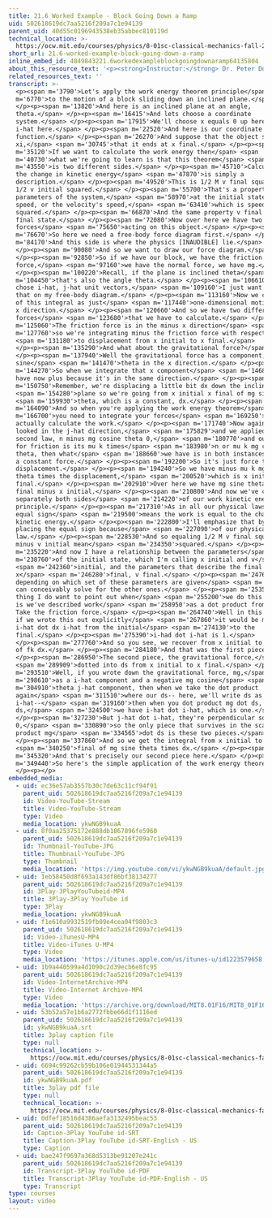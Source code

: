 ```yaml
---
title: 21.6 Worked Example - Block Going Down a Ramp
uid: 502618619dc7aa5216f209a7c1e94139
parent_uid: 40d55c0196943538eb35abbec810119d
technical_location: >-
  https://ocw.mit.edu/courses/physics/8-01sc-classical-mechanics-fall-2016/week-7-kinetic-energy-and-work/21.6-worked-example-block-going-down-a-ramp/21.6-worked-example-block-going-down-a-ramp
short_url: 21.6-worked-example-block-going-down-a-ramp
inline_embed_id: 4849843221.6workedexampleblockgoingdownaramp64135804
about_this_resource_text: '<p><strong>Instructor:</strong> Dr. Peter Dourmashkin</p>'
related_resources_text: ''
transcript: >-
  <p><span m='3790'>Let's apply the work energy theorem principle</span> <span
  m='6770'>to the motion of a block sliding down an inclined plane.</span>
  </p><p><span m='13820'>And here is an inclined plane at an angle,
  theta.</span> </p><p><span m='16415'>And lets choose a coordinate
  system.</span> </p><p><span m='17915'>We'll choose x equals 0 up here, or
  i-hat here.</span> </p><p><span m='22520'>And here is our coordinate
  function.</span> </p><p><span m='26270'>And suppose that the object starts at
  xi,</span> <span m='30745'>that it ends at x final.</span> </p><p><span
  m='35120'>If we want to calculate the work energy then</span> <span
  m='40730'>what we're going to learn is that this theorem</span> <span
  m='43550'>is two different sides.</span> </p><p><span m='45710'>Calculating
  the change in kinetic energy</span> <span m='47870'>is simply a
  description.</span> </p><p><span m='49520'>This is 1/2 M v final squared minus
  1/2 v initial squared.</span> </p><p><span m='55700'>That's a property,
  parameters of the system,</span> <span m='58970'>at the initial state, the
  speed, or the velocity's speed,</span> <span m='63410'>which is speed
  squared.</span> </p><p><span m='66870'>And the same property v final in the
  final state.</span> </p><p><span m='72080'>Now over here we have two types of
  forces</span> <span m='75650'>acting on this object.</span> </p><p><span
  m='76670'>So here we need a free-body force diagram first.</span> </p><p><span
  m='84170'>And this side is where the physics [INAUDIBLE] lie.</span>
  </p><p><span m='90080'>And so we want to draw our force diagram.</span>
  </p><p><span m='92850'>So if we have our block, we have the friction
  force,</span> <span m='97160'>we have the normal force, we have mg.</span>
  </p><p><span m='100220'>Recall, if the plane is inclined theta</span> <span
  m='104450'>that's also the angle theta.</span> </p><p><span m='106610'>If we
  chose i-hat, j-hat unit vectors,</span> <span m='109160'>I just want to repeat
  that on my free-body diagram.</span> </p><p><span m='113160'>Now we can think
  of this integral as just</span> <span m='117440'>one-dimensional motion in the
  x direction.</span> </p><p><span m='120660'>And so we have two different
  forces</span> <span m='123680'>that we have to calculate.</span> </p><p><span
  m='125060'>The friction force is in the minus x direction</span> <span
  m='127760'>so we're integrating minus the friction force with respect</span>
  <span m='131180'>to displacement from x initial to x final.</span>
  </p><p><span m='135290'>And what about the gravitational force?</span>
  </p><p><span m='137940'>Well the gravitational force has a component, mg
  sine</span> <span m='141470'>theta in the x direction.</span> </p><p><span
  m='144270'>So when we integrate that x component</span> <span m='146870'>we
  have now plus because it's in the same direction.</span> </p><p><span
  m='150750'>Remember, we're displacing a little bit dx down the inclined</span>
  <span m='154280'>plane so we're going from x initial x final of mg sine</span>
  <span m='159930'>theta, which is a constant, dx.</span> </p><p><span
  m='164090'>And so when you're applying the work energy theorem</span> <span
  m='166700'>you need to integrate your forces</span> <span m='169250'>and
  actually calculate the work.</span> </p><p><span m='171740'>Now again, if you
  looked in the j-hat direction,</span> <span m='175829'>and we applied Newton's
  second law, n minus mg cosine theta 0,</span> <span m='180770'>and our rule
  for friction is its mu k times</span> <span m='183980'>n or mu k mg cosine
  theta, then what</span> <span m='188660'>we have is in both instances we have
  a constant force.</span> </p><p><span m='192200'>So it's just force times
  displacement.</span> </p><p><span m='194240'>So we have minus mu k mg cosine
  theta times the displacement,</span> <span m='200520'>which is x initial x
  final.</span> </p><p><span m='202910'>Over here we have mg sine theta times x
  final minus x initial.</span> </p><p><span m='210800'>And now we've calculated
  separately both sides</span> <span m='214220'>of our work kinetic energy
  principle.</span> </p><p><span m='217310'>As in all our physical laws the
  equal sign</span> <span m='219500'>means the work is equal to the change in
  kinetic energy.</span> </p><p><span m='222800'>I'll emphasize that by now
  placing the equal sign because</span> <span m='227090'>of our physical
  law.</span> </p><p><span m='228530'>And so equaling 1/2 M v final squared
  minus v initial mean</span> <span m='234350'>squared.</span> </p><p><span
  m='235220'>And now I have a relationship between the parameters</span> <span
  m='238760'>of the initial state, which I'm calling x initial and v</span>
  <span m='242360'>initial, and the parameters that describe the final state,
  x</span> <span m='246280'>final, v final.</span> </p><p><span m='247690'>And
  depending on which set of these parameters are given</span> <span m='250370'>I
  can conceivably solve for the other ones.</span> </p><p><span m='253550'>One
  thing I do want to point out when</span> <span m='255200'>we do this example
  is we've described work</span> <span m='258950'>as a dot product from A to B.
  Take the friction force.</span> </p><p><span m='264740'>Well in this instance,
  if we wrote this out explicitly</span> <span m='267860'>it would be minus fk
  i-hat dot dx i-hat from the initial</span> <span m='274130'>to the
  final.</span> </p><p><span m='275390'>i-had dot i-hat is 1.</span>
  </p><p><span m='277760'>And so you see, we recover from x initial to x final
  of fk dx.</span> </p><p><span m='284180'>And that was the first piece.</span>
  </p><p><span m='286950'>The second piece, the gravitational force,</span>
  <span m='289909'>dotted into ds from x initial to x final.</span> </p><p><span
  m='293510'>Well, if you wrote down the gravitational force, mg,</span> <span
  m='298610'>as a i-hat component and a negative mg cosine</span> <span
  m='304910'>theta j-hat component, then when we take the dot product
  again</span> <span m='311510'>where our ds-- here, we'll write ds as dx
  i-hat--</span> <span m='319160'>then when you dot product mg dot ds, mg dot
  ds,</span> <span m='324500'>we have i-hat dot i-hat, which is one.</span>
  </p><p><span m='327230'>But j-hat dot i-hat, they're perpendicular so that's
  0,</span> <span m='330890'>so the only piece that survives in the scalar
  product mg</span> <span m='334565'>dot ds is these two pieces.</span>
  </p><p><span m='337860'>And so we get the integral from x initial to x</span>
  <span m='340250'>final of mg sine theta times dx.</span> </p><p><span
  m='345320'>And that's precisely our second piece here.</span> </p><p><span
  m='349440'>So here's the simple application of the work energy theorem.</span>
  </p><p></p>
embedded_media:
  - uid: ec36e57ab3557b30c7de63c11cf94f91
    parent_uid: 502618619dc7aa5216f209a7c1e94139
    id: Video-YouTube-Stream
    title: Video-YouTube-Stream
    type: Video
    media_location: ykwNGB9kuaA
  - uid: 8f0aa25375172e888db1867896fe5960
    parent_uid: 502618619dc7aa5216f209a7c1e94139
    id: Thumbnail-YouTube-JPG
    title: Thumbnail-YouTube-JPG
    type: Thumbnail
    media_location: 'https://img.youtube.com/vi/ykwNGB9kuaA/default.jpg'
  - uid: 1eb58450d8f693a143df86bf38134277
    parent_uid: 502618619dc7aa5216f209a7c1e94139
    id: 3Play-3PlayYouTubeid-MP4
    title: 3Play-3Play YouTube id
    type: 3Play
    media_location: ykwNGB9kuaA
  - uid: f1e610a9932519fb09e4cea04f9803c3
    parent_uid: 502618619dc7aa5216f209a7c1e94139
    id: Video-iTunesU-MP4
    title: Video-iTunes U-MP4
    type: Video
    media_location: 'https://itunes.apple.com/us/itunes-u/id1223579658'
  - uid: 1b9a440599a4d1090c2d39ecb6e8fc95
    parent_uid: 502618619dc7aa5216f209a7c1e94139
    id: Video-InternetArchive-MP4
    title: Video-Internet Archive-MP4
    type: Video
    media_location: 'https://archive.org/download/MIT8.01F16/MIT8_01F16_L21v06_360p.mp4'
  - uid: 53b52a57e1b6a2772fbbe66d1f1116ed
    parent_uid: 502618619dc7aa5216f209a7c1e94139
    id: ykwNGB9kuaA.srt
    title: 3play caption file
    type: null
    technical_location: >-
      https://ocw.mit.edu/courses/physics/8-01sc-classical-mechanics-fall-2016/week-7-kinetic-energy-and-work/21.6-worked-example-block-going-down-a-ramp/21.6-worked-example-block-going-down-a-ramp/ykwNGB9kuaA.srt
  - uid: 6694c99262cb59b106e01944531344a5
    parent_uid: 502618619dc7aa5216f209a7c1e94139
    id: ykwNGB9kuaA.pdf
    title: 3play pdf file
    type: null
    technical_location: >-
      https://ocw.mit.edu/courses/physics/8-01sc-classical-mechanics-fall-2016/week-7-kinetic-energy-and-work/21.6-worked-example-block-going-down-a-ramp/21.6-worked-example-block-going-down-a-ramp/ykwNGB9kuaA.pdf
  - uid: 0dfef18516d4386aefa3132495beac53
    parent_uid: 502618619dc7aa5216f209a7c1e94139
    id: Caption-3Play YouTube id-SRT
    title: Caption-3Play YouTube id-SRT-English - US
    type: Caption
  - uid: bae247f9697a368d5313be91207e241c
    parent_uid: 502618619dc7aa5216f209a7c1e94139
    id: Transcript-3Play YouTube id-PDF
    title: Transcript-3Play YouTube id-PDF-English - US
    type: Transcript
type: courses
layout: video
---
```

